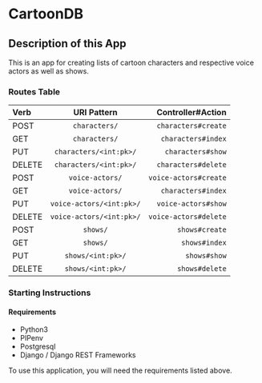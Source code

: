 # CartoonDB
## Description of this App

This is an app for creating lists of cartoon characters and respective voice actors as well as shows.

### Routes Table
| Verb      | URI Pattern | Controller#Action    |
| :---        |    :----:   |          ---: |
| POST      | `characters/`  | `characters#create`   |
| GET     |    `characters/`   | `characters#index`  |
| PUT      | `characters/<int:pk>/`       | `characters#show`  |
| DELETE  |  `characters/<int:pk>/`        | `characters#delete`      |
| POST      | `voice-actors/`  | `voice-actors#create`   |
| GET     |    `voice-actors/`   | `characters#index`  |
| PUT      | `voice-actors/<int:pk>/`       | `voice-actors#show`  |
| DELETE  |  `voice-actors/<int:pk>/`        | `voice-actors#delete`      |
| POST      | `shows/`  | `shows#create`   |
| GET     |    `shows/`   | `shows#index`  |
| PUT      | `shows/<int:pk>/`       | `shows#show`  |
| DELETE  |  `shows/<int:pk>/`        | `shows#delete`      |




### Starting Instructions
#### Requirements
- Python3
- PIPenv
- Postgresql
- Django / Django REST Frameworks

To use this application, you will need the requirements listed above.
